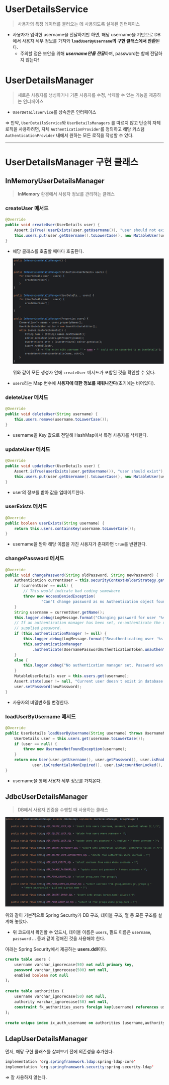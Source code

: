 # UserDetailsService

> 사용자의 특정 데이터를 불러오는 데 사용되도록 설계된 인터페이스
> 
- 사용자가 입력한 username을 전달하기만 하면, 해당 username을 기반으로 DB에서 사용자 세부 정보를 가져와 **`loadUserByUsername`의 구현 클래스에서 반환**된다.
    - 주의할 점은 보안을 위해 ***username만을 전달***하며, password는 함께 전달하지 않는다!

# UserDetailsManager

> 새로운 사용자를 생성하거나 기존 사용자를 수정, 삭제할 수 있는 기능을 제공하는 인터페이스
> 
- `UserDetailsService`를 상속받은 인터페이스

⇒ 만약, `UserDetailsService`와 `UserDetailsManagers` 를 따르지 않고 단순히 자체 로직을 사용하려면, 자체 `AuthenticationProvider`를 정의하고 해당 커스텀 `AuthenticationProvider` 내에서 원하는 모든 로직을 작성할 수 있다. 

---

# UserDetailsManager 구현 클래스

## InMemoryUserDetailsManager

> **InMemory** 환경에서 사용자 정보를 관리하는 클래스
> 

### createUser 메서드

```java
@Override
public void createUser(UserDetails user) {
	Assert.isTrue(!userExists(user.getUsername()), "user should not exist");
	this.users.put(user.getUsername().toLowerCase(), new MutableUser(user));
}
```

- 해당 클래스를 호출할 때마다 호출된다.
    
    ![Untitled](./images/security09.png)
    
    위와 같이 모든 생성자 안에 `createUser` 메서드가 포함된 것을 확인할 수 있다.
    
- `users`라는 Map 변수에 **사용자에 대한 정보를 채워나간다**(초기에는 비어있다).

### deleteUser 메서드

```java
@Override
public void deleteUser(String username) {
	this.users.remove(username.toLowerCase());
}
```

- username을 Key 값으로 전달해 HashMap에서 특정 사용자를 삭제한다.

### updateUser 메서드

```java
@Override
public void updateUser(UserDetails user) {
	Assert.isTrue(userExists(user.getUsername()), "user should exist");
	this.users.put(user.getUsername().toLowerCase(), new MutableUser(user));
}
```

- user의 정보를 받아 값을 업데이트한다.

### userExists 메서드

```java
@Override
public boolean userExists(String username) {
	return this.users.containsKey(username.toLowerCase());
}
```

- username을 받아 해당 이름을 가진 사용자가 존재하면 `true`를 반환한다.

### changePassword 메서드

```java
@Override
public void changePassword(String oldPassword, String newPassword) {
	Authentication currentUser = this.securityContextHolderStrategy.getContext().getAuthentication();
	if (currentUser == null) {
		// This would indicate bad coding somewhere
		throw new AccessDeniedException(
				"Can't change password as no Authentication object found in context " + "for current user.");
	}
	String username = currentUser.getName();
	this.logger.debug(LogMessage.format("Changing password for user '%s'", username));
	// If an authentication manager has been set, re-authenticate the user with the
	// supplied password.
	if (this.authenticationManager != null) {
		this.logger.debug(LogMessage.format("Reauthenticating user '%s' for password change request.", username));
		this.authenticationManager
			.authenticate(UsernamePasswordAuthenticationToken.unauthenticated(username, oldPassword));
	}
	else {
		this.logger.debug("No authentication manager set. Password won't be re-checked.");
	}
	MutableUserDetails user = this.users.get(username);
	Assert.state(user != null, "Current user doesn't exist in database.");
	user.setPassword(newPassword);
}
```

- 사용자의 비밀번호를 변경한다.

### loadUserByUsername 메서드

```java
@Override
public UserDetails loadUserByUsername(String username) throws UsernameNotFoundException {
	UserDetails user = this.users.get(username.toLowerCase());
	if (user == null) {
		throw new UsernameNotFoundException(username);
	}
	return new User(user.getUsername(), user.getPassword(), user.isEnabled(), user.isAccountNonExpired(),
			user.isCredentialsNonExpired(), user.isAccountNonLocked(), user.getAuthorities());
}
```

- username을 통해 사용자 세부 정보를 가져온다.

## JdbcUserDetailsManager

> DB에서 사용자 인증을 수행할 때 사용하는 클래스
> 

![Untitled](./images/security10.png)

위와 같이 기본적으로 Spring Security가 DB 구조, 테이블 구조, 열 등 모든 구조를 설계해 놓았다.

- 위 코드에서 확인할 수 있드시, 테이블 이름은 `users`, 필드 이름은 `username`, `password` … 등과 같이 정해진 것을 사용해야 한다.

아래는 Spring Security에서 제공하는 **users.ddl**이다.

```sql
create table users (
	username varchar_ignorecase(50) not null primary key,
	password varchar_ignorecase(500) not null,
	enabled boolean not null
);

create table authorities (
	username varchar_ignorecase(50) not null,
	authority varchar_ignorecase(50) not null,
	constraint fk_authorities_users foreign key(username) references users(username)
);

create unique index ix_auth_username on authorities (username,authority);
```

## LdapUserDetailsManager

먼저, 해당 구현 클래스를 살펴보기 전에 의존성을 추가한다.

```java
implementation 'org.springframework.ldap:spring-ldap-core'
implementation 'org.springframework.security:spring-security-ldap'
```

⇒ 잘 사용하지 않는다.